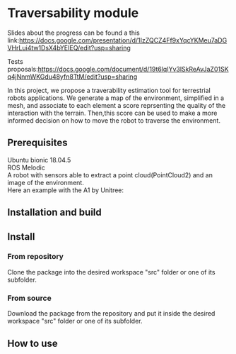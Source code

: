 # Traversability module

Slides about the progress can be found a this link:https://docs.google.com/presentation/d/1IzZQCZ4Ff9xYqcYKMeu7aDGVHrLui4tw1DsX4bYEIEQ/edit?usp=sharing  

Tests proposals:https://docs.google.com/document/d/19t6lqIYv3lSkReAvJaZ01SKq4jNnmWKGdu48yfn8TtM/edit?usp=sharing  


In this project, we propose a traverability estimation tool for terrestrial robots applications. We generate a map of the environment, simplified in a mesh, and associate to each element a score reprsenting the quality of the interaction with the terrain. Then,this score can be used to make a more informed decision on how to move the robot to traverse the environment.

## Prerequisites

Ubuntu bionic 18.04.5  
ROS Melodic  
A robot with sensors able to extract a point cloud(PointCloud2) and an image of the environment.  
Here an example with the A1 by Unitree:  

<!--img src="Media_folder/PointCloud.JPG" height="400" hspace="5"/> <img src="Media_folder/MeshPrecision.JPG" height="400" hspace="5"/-->


## Installation and build

## Install 
### From repository
Clone the package into the desired workspace "src" folder or one of its subfolder.
### From source
Download the package from the repository and put it inside the desired workspace "src" folder or one of its subfolder.





## How to use



